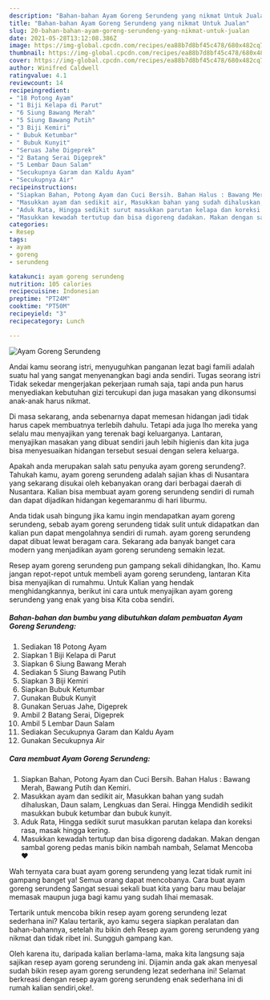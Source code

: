 ```yaml
---
description: "Bahan-bahan Ayam Goreng Serundeng yang nikmat Untuk Jualan"
title: "Bahan-bahan Ayam Goreng Serundeng yang nikmat Untuk Jualan"
slug: 20-bahan-bahan-ayam-goreng-serundeng-yang-nikmat-untuk-jualan
date: 2021-05-28T13:12:08.386Z
image: https://img-global.cpcdn.com/recipes/ea88b7d8bf45c478/680x482cq70/ayam-goreng-serundeng-foto-resep-utama.jpg
thumbnail: https://img-global.cpcdn.com/recipes/ea88b7d8bf45c478/680x482cq70/ayam-goreng-serundeng-foto-resep-utama.jpg
cover: https://img-global.cpcdn.com/recipes/ea88b7d8bf45c478/680x482cq70/ayam-goreng-serundeng-foto-resep-utama.jpg
author: Winifred Caldwell
ratingvalue: 4.1
reviewcount: 14
recipeingredient:
- "18 Potong Ayam"
- "1 Biji Kelapa di Parut"
- "6 Siung Bawang Merah"
- "5 Siung Bawang Putih"
- "3 Biji Kemiri"
- " Bubuk Ketumbar"
- " Bubuk Kunyit"
- "Seruas Jahe Digeprek"
- "2 Batang Serai Digeprek"
- "5 Lembar Daun Salam"
- "Secukupnya Garam dan Kaldu Ayam"
- "Secukupnya Air"
recipeinstructions:
- "Siapkan Bahan, Potong Ayam dan Cuci Bersih. Bahan Halus : Bawang Merah, Bawang Putih dan Kemiri."
- "Masukkan ayam dan sedikit air, Masukkan bahan yang sudah dihaluskan, Daun salam, Lengkuas dan Serai. Hingga Mendidih sedikit masukkan bubuk ketumbar dan bubuk kunyit."
- "Aduk Rata, Hingga sedikit surut masukkan parutan kelapa dan koreksi rasa, masak hingga kering."
- "Masukkan kewadah tertutup dan bisa digoreng dadakan. Makan dengan sambal goreng pedas manis bikin nambah nambah, Selamat Mencoba ❤️"
categories:
- Resep
tags:
- ayam
- goreng
- serundeng

katakunci: ayam goreng serundeng 
nutrition: 105 calories
recipecuisine: Indonesian
preptime: "PT24M"
cooktime: "PT50M"
recipeyield: "3"
recipecategory: Lunch

---
```



![Ayam Goreng Serundeng](https://img-global.cpcdn.com/recipes/ea88b7d8bf45c478/680x482cq70/ayam-goreng-serundeng-foto-resep-utama.jpg)

Andai kamu seorang istri, menyuguhkan panganan lezat bagi famili adalah suatu hal yang sangat menyenangkan bagi anda sendiri. Tugas seorang istri Tidak sekedar mengerjakan pekerjaan rumah saja, tapi anda pun harus menyediakan kebutuhan gizi tercukupi dan juga masakan yang dikonsumsi anak-anak harus nikmat.

Di masa  sekarang, anda sebenarnya dapat memesan hidangan jadi tidak harus capek membuatnya terlebih dahulu. Tetapi ada juga lho mereka yang selalu mau menyajikan yang terenak bagi keluarganya. Lantaran, menyajikan masakan yang dibuat sendiri jauh lebih higienis dan kita juga bisa menyesuaikan hidangan tersebut sesuai dengan selera keluarga. 



Apakah anda merupakan salah satu penyuka ayam goreng serundeng?. Tahukah kamu, ayam goreng serundeng adalah sajian khas di Nusantara yang sekarang disukai oleh kebanyakan orang dari berbagai daerah di Nusantara. Kalian bisa membuat ayam goreng serundeng sendiri di rumah dan dapat dijadikan hidangan kegemaranmu di hari liburmu.

Anda tidak usah bingung jika kamu ingin mendapatkan ayam goreng serundeng, sebab ayam goreng serundeng tidak sulit untuk didapatkan dan kalian pun dapat mengolahnya sendiri di rumah. ayam goreng serundeng dapat dibuat lewat beragam cara. Sekarang ada banyak banget cara modern yang menjadikan ayam goreng serundeng semakin lezat.

Resep ayam goreng serundeng pun gampang sekali dihidangkan, lho. Kamu jangan repot-repot untuk membeli ayam goreng serundeng, lantaran Kita bisa menyajikan di rumahmu. Untuk Kalian yang hendak menghidangkannya, berikut ini cara untuk menyajikan ayam goreng serundeng yang enak yang bisa Kita coba sendiri.

<!--inarticleads1-->

##### Bahan-bahan dan bumbu yang dibutuhkan dalam pembuatan Ayam Goreng Serundeng:

1. Sediakan 18 Potong Ayam
1. Siapkan 1 Biji Kelapa di Parut
1. Siapkan 6 Siung Bawang Merah
1. Sediakan 5 Siung Bawang Putih
1. Siapkan 3 Biji Kemiri
1. Siapkan  Bubuk Ketumbar
1. Gunakan  Bubuk Kunyit
1. Gunakan Seruas Jahe, Digeprek
1. Ambil 2 Batang Serai, Digeprek
1. Ambil 5 Lembar Daun Salam
1. Sediakan Secukupnya Garam dan Kaldu Ayam
1. Gunakan Secukupnya Air




<!--inarticleads2-->

##### Cara membuat Ayam Goreng Serundeng:

1. Siapkan Bahan, Potong Ayam dan Cuci Bersih. Bahan Halus : Bawang Merah, Bawang Putih dan Kemiri.
1. Masukkan ayam dan sedikit air, Masukkan bahan yang sudah dihaluskan, Daun salam, Lengkuas dan Serai. Hingga Mendidih sedikit masukkan bubuk ketumbar dan bubuk kunyit.
1. Aduk Rata, Hingga sedikit surut masukkan parutan kelapa dan koreksi rasa, masak hingga kering.
1. Masukkan kewadah tertutup dan bisa digoreng dadakan. Makan dengan sambal goreng pedas manis bikin nambah nambah, Selamat Mencoba ❤️




Wah ternyata cara buat ayam goreng serundeng yang lezat tidak rumit ini gampang banget ya! Semua orang dapat mencobanya. Cara buat ayam goreng serundeng Sangat sesuai sekali buat kita yang baru mau belajar memasak maupun juga bagi kamu yang sudah lihai memasak.

Tertarik untuk mencoba bikin resep ayam goreng serundeng lezat sederhana ini? Kalau tertarik, ayo kamu segera siapkan peralatan dan bahan-bahannya, setelah itu bikin deh Resep ayam goreng serundeng yang nikmat dan tidak ribet ini. Sungguh gampang kan. 

Oleh karena itu, daripada kalian berlama-lama, maka kita langsung saja sajikan resep ayam goreng serundeng ini. Dijamin anda gak akan menyesal sudah bikin resep ayam goreng serundeng lezat sederhana ini! Selamat berkreasi dengan resep ayam goreng serundeng enak sederhana ini di rumah kalian sendiri,oke!.

